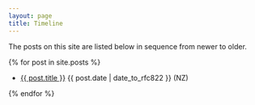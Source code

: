 ```yaml
---
layout: page
title: Timeline
---
```


The posts on this site are listed below in sequence from newer to older.


  {% for post in site.posts %}
  <ul><li>
    <a href="{{ post.url }}">{{ post.title }}</a> {{ post.date | date_to_rfc822 }} (NZ)
  </li></ul>
  {% endfor %}
